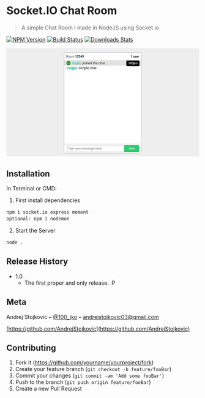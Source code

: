 # Socket.IO Chat Room
> A simple Chat Room I made in NodeJS using Socket.io

[![NPM Version][npm-image]][npm-url]
[![Build Status][travis-image]][travis-url]
[![Downloads Stats][npm-downloads]][npm-url]

![](header.png)

## Installation

In Terminal or CMD:

1. First install dependencies

```sh
npm i socket.io express moment
optional: npm i nodemon
```

2. Start the Server
```sh
node .
```

## Release History

* 1.0
    * The first proper and only release. :P

## Meta

Andrej Stojkovic – [@100_jko](https://twitter.com/100_jko) – andrejstojkovic03@gmail.com

[https://github.com/AndrejStojkovic](https://github.com/AndrejStojkovic)

## Contributing

1. Fork it (<https://github.com/yourname/yourproject/fork>)
2. Create your feature branch (`git checkout -b feature/fooBar`)
3. Commit your changes (`git commit -am 'Add some fooBar'`)
4. Push to the branch (`git push origin feature/fooBar`)
5. Create a new Pull Request

<!-- Markdown link & img dfn's -->
[npm-image]: https://img.shields.io/npm/v/datadog-metrics.svg?style=flat-square
[npm-url]: https://npmjs.org/package/datadog-metrics
[npm-downloads]: https://img.shields.io/npm/dm/datadog-metrics.svg?style=flat-square
[travis-image]: https://img.shields.io/travis/dbader/node-datadog-metrics/master.svg?style=flat-square
[travis-url]: https://travis-ci.org/dbader/node-datadog-metrics
[wiki]: https://github.com/yourname/yourproject/wiki
